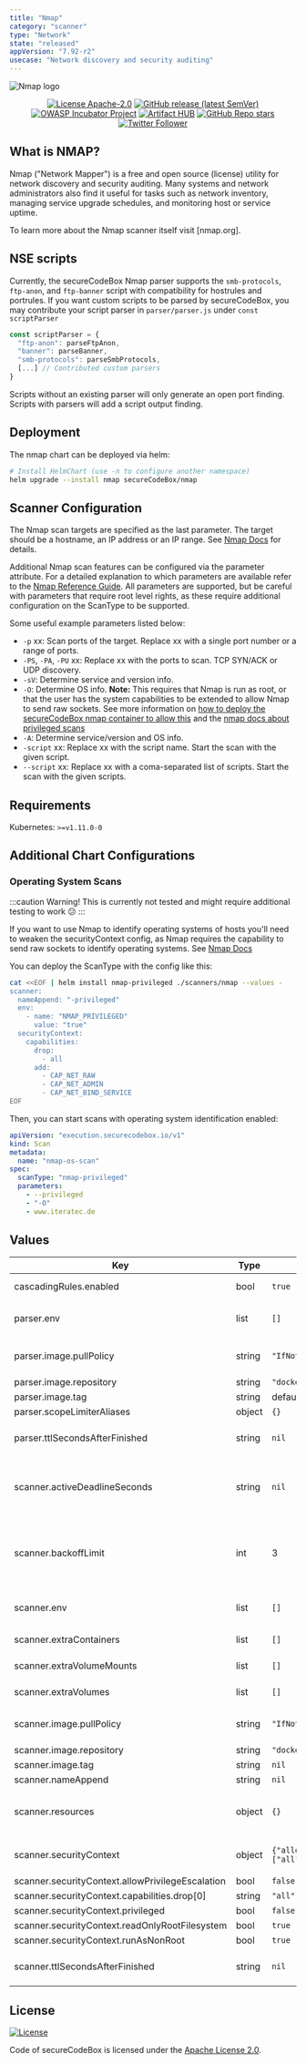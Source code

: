 ```yaml
---
title: "Nmap"
category: "scanner"
type: "Network"
state: "released"
appVersion: "7.92-r2"
usecase: "Network discovery and security auditing"
---
```


![Nmap logo](https://nmap.org/images/sitelogo.png)

<!--
SPDX-FileCopyrightText: 2021 iteratec GmbH

SPDX-License-Identifier: Apache-2.0
-->
<!--
.: IMPORTANT! :.
--------------------------
This file is generated automatically with `helm-docs` based on the following template files:
- ./.helm-docs/templates.gotmpl (general template data for all charts)
- ./chart-folder/.helm-docs.gotmpl (chart specific template data)

Please be aware of that and apply your changes only within those template files instead of this file.
Otherwise your changes will be reverted/overwritten automatically due to the build process `./.github/workflows/helm-docs.yaml`
--------------------------
-->

<p align="center">
  <a href="https://opensource.org/licenses/Apache-2.0"><img alt="License Apache-2.0" src="https://img.shields.io/badge/License-Apache%202.0-blue.svg"/></a>
  <a href="https://github.com/secureCodeBox/secureCodeBox/releases/latest"><img alt="GitHub release (latest SemVer)" src="https://img.shields.io/github/v/release/secureCodeBox/secureCodeBox?sort=semver"/></a>
  <a href="https://owasp.org/www-project-securecodebox/"><img alt="OWASP Incubator Project" src="https://img.shields.io/badge/OWASP-Incubator%20Project-365EAA"/></a>
  <a href="https://artifacthub.io/packages/search?repo=securecodebox"><img alt="Artifact HUB" src="https://img.shields.io/endpoint?url=https://artifacthub.io/badge/repository/securecodebox"/></a>
  <a href="https://github.com/secureCodeBox/secureCodeBox/"><img alt="GitHub Repo stars" src="https://img.shields.io/github/stars/secureCodeBox/secureCodeBox?logo=GitHub"/></a>
  <a href="https://twitter.com/securecodebox"><img alt="Twitter Follower" src="https://img.shields.io/twitter/follow/securecodebox?style=flat&color=blue&logo=twitter"/></a>
</p>

## What is NMAP?
Nmap ("Network Mapper") is a free and open source (license) utility for network discovery and security auditing. Many systems and network administrators also find it useful for tasks such as network inventory, managing service upgrade schedules, and monitoring host or service uptime.

To learn more about the Nmap scanner itself visit [nmap.org].

## NSE scripts

Currently, the secureCodeBox Nmap parser supports the `smb-protocols`, `ftp-anon`, and `ftp-banner` script with compatibility for hostrules and portrules. If you want custom scripts to be parsed by secureCodeBox, you may contribute your script parser in `parser/parser.js` under `const scriptParser`

```javascript
const scriptParser = {
  "ftp-anon": parseFtpAnon,
  "banner": parseBanner,
  "smb-protocols": parseSmbProtocols,
  [...] // Contributed custom parsers
}
```

Scripts without an existing parser will only generate an open port finding. Scripts with parsers will add a script output finding.

## Deployment
The nmap chart can be deployed via helm:

```bash
# Install HelmChart (use -n to configure another namespace)
helm upgrade --install nmap secureCodeBox/nmap
```

## Scanner Configuration

The Nmap scan targets are specified as the last parameter. The target should be a hostname, an IP address or an IP range. See [Nmap Docs](https://nmap.org/book/man-target-specification.html) for details.

Additional Nmap scan features can be configured via the parameter attribute. For a detailed explanation to which parameters are available refer to the [Nmap Reference Guide](https://nmap.org/book/man.html). All parameters are supported, but be careful with parameters that require root level rights, as these require additional configuration on the ScanType to be supported.

Some useful example parameters listed below:

- `-p` xx: Scan ports of the target. Replace xx with a single port number or a range of ports.
- `-PS`, `-PA`, `-PU` xx: Replace xx with the ports to scan. TCP SYN/ACK or
  UDP discovery.
- `-sV`: Determine service and version info.
- `-O`: Determine OS info. **Note:** This requires that Nmap is run as root, or that the user has the system capabilities to be extended to allow Nmap to send raw sockets. See more information on [how to deploy the secureCodeBox nmap container to allow this](https://github.com/secureCodeBox/scanner-infrastructure-nmap/pull/20) and the [nmap docs about privileged scans](https://secwiki.org/w/Running_nmap_as_an_unprivileged_user)
- `-A`: Determine service/version and OS info.
- `-script` xx: Replace xx with the script name. Start the scan with the given script.
- `--script` xx: Replace xx with a coma-separated list of scripts. Start the scan with the given scripts.

## Requirements

Kubernetes: `>=v1.11.0-0`

## Additional Chart Configurations
### Operating System Scans

:::caution
Warning! This is currently not tested and might require additional testing to work 😕
:::

If you want to use Nmap to identify operating systems of hosts you'll need to weaken the securityContext config, as Nmap requires the capability to send raw sockets to identify operating systems. See [Nmap Docs](https://secwiki.org/w/Running_nmap_as_an_unprivileged_user)

You can deploy the ScanType with the config like this:

```bash
cat <<EOF | helm install nmap-privileged ./scanners/nmap --values -
scanner:
  nameAppend: "-privileged"
  env:
    - name: "NMAP_PRIVILEGED"
      value: "true"
  securityContext:
    capabilities:
      drop:
        - all
      add:
        - CAP_NET_RAW
        - CAP_NET_ADMIN
        - CAP_NET_BIND_SERVICE
EOF
```

Then, you can start scans with operating system identification enabled:

```yaml
apiVersion: "execution.securecodebox.io/v1"
kind: Scan
metadata:
  name: "nmap-os-scan"
spec:
  scanType: "nmap-privileged"
  parameters:
    - --privileged
    - "-O"
    - www.iteratec.de
```

## Values

| Key | Type | Default | Description |
|-----|------|---------|-------------|
| cascadingRules.enabled | bool | `true` | Enables or disables the installation of the default cascading rules for this scanner |
| parser.env | list | `[]` | Optional environment variables mapped into each parseJob (see: https://kubernetes.io/docs/tasks/inject-data-application/define-environment-variable-container/) |
| parser.image.pullPolicy | string | `"IfNotPresent"` | Image pull policy. One of Always, Never, IfNotPresent. Defaults to Always if :latest tag is specified, or IfNotPresent otherwise. More info: https://kubernetes.io/docs/concepts/containers/images#updating-images |
| parser.image.repository | string | `"docker.io/securecodebox/parser-nmap"` | Parser image repository |
| parser.image.tag | string | defaults to the charts version | Parser image tag |
| parser.scopeLimiterAliases | object | `{}` | Optional finding aliases to be used in the scopeLimiter. |
| parser.ttlSecondsAfterFinished | string | `nil` | seconds after which the kubernetes job for the parser will be deleted. Requires the Kubernetes TTLAfterFinished controller: https://kubernetes.io/docs/concepts/workloads/controllers/ttlafterfinished/ |
| scanner.activeDeadlineSeconds | string | `nil` | There are situations where you want to fail a scan Job after some amount of time. To do so, set activeDeadlineSeconds to define an active deadline (in seconds) when considering a scan Job as failed. (see: https://kubernetes.io/docs/concepts/workloads/controllers/job/#job-termination-and-cleanup) |
| scanner.backoffLimit | int | 3 | There are situations where you want to fail a scan Job after some amount of retries due to a logical error in configuration etc. To do so, set backoffLimit to specify the number of retries before considering a scan Job as failed. (see: https://kubernetes.io/docs/concepts/workloads/controllers/job/#pod-backoff-failure-policy) |
| scanner.env | list | `[]` | Optional environment variables mapped into each scanJob (see: https://kubernetes.io/docs/tasks/inject-data-application/define-environment-variable-container/) |
| scanner.extraContainers | list | `[]` | Optional additional Containers started with each scanJob (see: https://kubernetes.io/docs/concepts/workloads/pods/init-containers/) |
| scanner.extraVolumeMounts | list | `[]` | Optional VolumeMounts mapped into each scanJob (see: https://kubernetes.io/docs/concepts/storage/volumes/) |
| scanner.extraVolumes | list | `[]` | Optional Volumes mapped into each scanJob (see: https://kubernetes.io/docs/concepts/storage/volumes/) |
| scanner.image.pullPolicy | string | `"IfNotPresent"` | Image pull policy. One of Always, Never, IfNotPresent. Defaults to Always if :latest tag is specified, or IfNotPresent otherwise. More info: https://kubernetes.io/docs/concepts/containers/images#updating-images |
| scanner.image.repository | string | `"docker.io/securecodebox/scanner-nmap"` | Container Image to run the scan |
| scanner.image.tag | string | `nil` | defaults to the charts appVersion |
| scanner.nameAppend | string | `nil` | append a string to the default scantype name. |
| scanner.resources | object | `{}` | CPU/memory resource requests/limits (see: https://kubernetes.io/docs/tasks/configure-pod-container/assign-memory-resource/, https://kubernetes.io/docs/tasks/configure-pod-container/assign-cpu-resource/) |
| scanner.securityContext | object | `{"allowPrivilegeEscalation":false,"capabilities":{"drop":["all"]},"privileged":false,"readOnlyRootFilesystem":true,"runAsNonRoot":true}` | Optional securityContext set on scanner container (see: https://kubernetes.io/docs/tasks/configure-pod-container/security-context/) |
| scanner.securityContext.allowPrivilegeEscalation | bool | `false` | Ensure that users privileges cannot be escalated |
| scanner.securityContext.capabilities.drop[0] | string | `"all"` | This drops all linux privileges from the container. |
| scanner.securityContext.privileged | bool | `false` | Ensures that the scanner container is not run in privileged mode |
| scanner.securityContext.readOnlyRootFilesystem | bool | `true` | Prevents write access to the containers file system |
| scanner.securityContext.runAsNonRoot | bool | `true` | Enforces that the scanner image is run as a non root user |
| scanner.ttlSecondsAfterFinished | string | `nil` | seconds after which the kubernetes job for the scanner will be deleted. Requires the Kubernetes TTLAfterFinished controller: https://kubernetes.io/docs/concepts/workloads/controllers/ttlafterfinished/ |

## License
[![License](https://img.shields.io/badge/License-Apache%202.0-blue.svg)](https://opensource.org/licenses/Apache-2.0)

Code of secureCodeBox is licensed under the [Apache License 2.0][scb-license].

[scb-owasp]: https://www.owasp.org/index.php/OWASP_secureCodeBox
[scb-docs]: https://docs.securecodebox.io/
[scb-site]: https://www.securecodebox.io/
[scb-github]: https://github.com/secureCodeBox/
[scb-twitter]: https://twitter.com/secureCodeBox
[scb-slack]: https://join.slack.com/t/securecodebox/shared_invite/enQtNDU3MTUyOTM0NTMwLTBjOWRjNjVkNGEyMjQ0ZGMyNDdlYTQxYWQ4MzNiNGY3MDMxNThkZjJmMzY2NDRhMTk3ZWM3OWFkYmY1YzUxNTU
[scb-license]: https://github.com/secureCodeBox/secureCodeBox/blob/master/LICENSE

